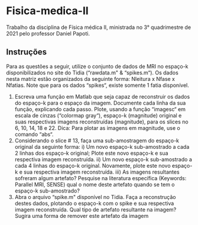 # Fisica-medica-II
Trabalho da disciplina de Física médica II, ministrada no 3° quadrimestre de 2021 pelo professor Daniel Papoti.

## Instruções
Para as questões a seguir, utilize o conjunto de dados de MRI no espaço-k disponibilizados no site do Tidia (“rawdata.m" & “spikes.m“). Os dados nesta matriz estão organizados da seguinte forma: Nleitura x Nfase x Nfatias. Note que para os dados “spikes“, existe somente 1 fatia disponível.
1) Escreva uma função em Matlab que seja capaz de reconstruir os dados do espaço-k para o espaço da imagem. Documente cada linha 
da sua função, explicando cada passo. Plote, usando a função “imagesc“ em escala de cinzas (“colormap gray“), espaço-k (magnitude) original e suas respectivas imagens reconstruídas (magnitude), para os slices no 6, 10, 14, 18 e 22. Dica: Para plotar as 
imagens em magnitude, use o comando “abs“. 
2) Considerando o slice # 13, faça uma sub-amostragem do espaço-k  original da seguinte forma: 
i) Um novo espaço-k sub-amostrado a cada 2 linhas dos espaço-k original; Plote este novo espaço-k e sua respectiva imagem reconstruída.
ii) Um novo espaço-k sub-amostrado a cada 4 linhas do espaço-k original. Novamente, plote este novo espaço-k e sua respectiva imagem reconstruída.
iii) As imagens resultantes sofreram algum artefato? Pesquise na literatura específica (Keywords: Parallel MRI, SENSE) qual o nome deste artefato quando se tem o espaço-k sub-amostrado?
3) Abra o arquivo “spike.m" disponível no Tidia. Faça a reconstrução destes dados, plotando o espaço-k com o spike e sua respectiva imagem reconstruída. Qual tipo de artefato resultante na imagem? Sugira uma forma de remover este artefato da imagem
